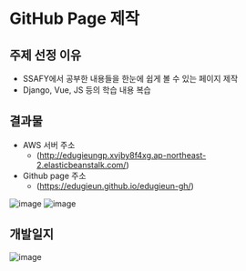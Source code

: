 # GitHub Page 제작

## 주제 선정 이유

- SSAFY에서 공부한 내용들을 한눈에 쉽게 볼 수 있는 페이지 제작
- Django, Vue, JS 등의 학습 내용 복습

## 결과물

- AWS 서버 주소
  - (http://edugieungp.xvjby8f4xg.ap-northeast-2.elasticbeanstalk.com/)
- Github page 주소
  - (https://edugieun.github.io/edugieun-gh/)

![image](https://user-images.githubusercontent.com/52814897/71198682-ab91e600-22d7-11ea-8f3e-35977423333d.png)
![image](https://user-images.githubusercontent.com/52814897/71198642-9026db00-22d7-11ea-866e-14f2eb859e81.png)

## 개발일지

![image](https://user-images.githubusercontent.com/52814897/71198009-38d43b00-22d6-11ea-80a7-544bd6b36e04.png)